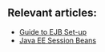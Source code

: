 ## Relevant articles:

- [Guide to EJB Set-up](http://www.baeldung.com/ejb-intro)
- [Java EE Session Beans](http://www.baeldung.com/ejb-session-beans)
